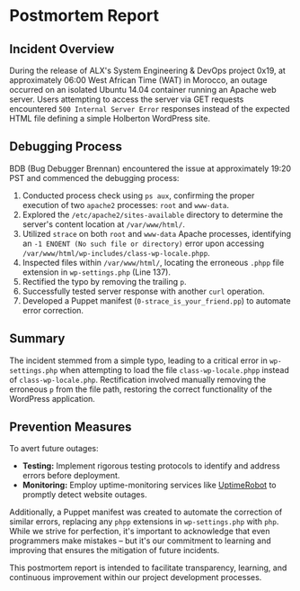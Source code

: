 # Postmortem Report

## Incident Overview

During the release of ALX's System Engineering & DevOps project 0x19, at approximately 06:00 West African Time (WAT) in Morocco, an outage occurred on an isolated Ubuntu 14.04 container running an Apache web server. Users attempting to access the server via GET requests encountered `500 Internal Server Error` responses instead of the expected HTML file defining a simple Holberton WordPress site.

## Debugging Process

BDB (Bug Debugger Brennan) encountered the issue at approximately 19:20 PST and commenced the debugging process:

1. Conducted process check using `ps aux`, confirming the proper execution of two `apache2` processes: `root` and `www-data`.
2. Explored the `/etc/apache2/sites-available` directory to determine the server's content location at `/var/www/html/`.
3. Utilized `strace` on both `root` and `www-data` Apache processes, identifying an `-1 ENOENT (No such file or directory)` error upon accessing `/var/www/html/wp-includes/class-wp-locale.phpp`.
4. Inspected files within `/var/www/html/`, locating the erroneous `.phpp` file extension in `wp-settings.php` (Line 137).
5. Rectified the typo by removing the trailing `p`.
6. Successfully tested server response with another `curl` operation.
7. Developed a Puppet manifest (`0-strace_is_your_friend.pp`) to automate error correction.

## Summary

The incident stemmed from a simple typo, leading to a critical error in `wp-settings.php` when attempting to load the file `class-wp-locale.phpp` instead of `class-wp-locale.php`. Rectification involved manually removing the erroneous `p` from the file path, restoring the correct functionality of the WordPress application.

## Prevention Measures

To avert future outages:

- **Testing:** Implement rigorous testing protocols to identify and address errors before deployment.
- **Monitoring:** Employ uptime-monitoring services like [UptimeRobot](https://uptimerobot.com/) to promptly detect website outages.

Additionally, a Puppet manifest was created to automate the correction of similar errors, replacing any `phpp` extensions in `wp-settings.php` with `php`. While we strive for perfection, it's important to acknowledge that even programmers make mistakes – but it's our commitment to learning and improving that ensures the mitigation of future incidents.

This postmortem report is intended to facilitate transparency, learning, and continuous improvement within our project development processes.
